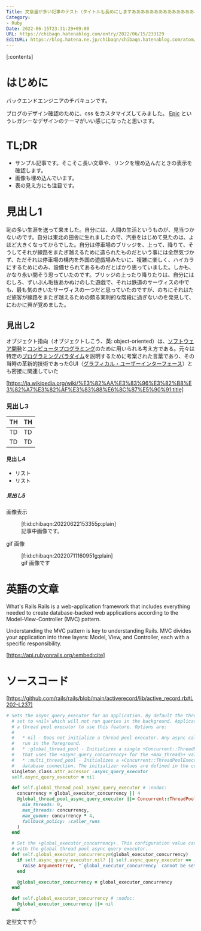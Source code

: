 ```yaml
---
Title: 文章量が多い記事のテスト（タイトルも長めにしますああああああああああああああああああああああああああああ）
Category:
- Ruby
Date: 2022-06-15T23:31:29+09:00
URL: https://chibaqn.hatenablog.com/entry/2022/06/15/233129
EditURL: https://blog.hatena.ne.jp/chibaqn/chibaqn.hatenablog.com/atom/entry/13574176438102539256
---
```


[:contents]


# はじめに

バックエンドエンジニアのチバキュンです。

ブログのデザイン確認のために、css をカスタマイズしてみました。
[Epic](https://blog.hatena.ne.jp/-/store/theme/12921228815712830648) というレガシーなデザインのテーマがいい感じになったと思います。

# TL;DR

* サンプル記事です。そこそこ長い文章や、リンクを埋め込んだときの表示を確認します。
* 画像も埋め込んでいます。
* 表の見え方にも注目です。

# 見出し1

恥の多い生涯を送って来ました。自分には、人間の生活というものが、見当つかないのです。自分は東北の田舎に生れましたので、汽車をはじめて見たのは、よほど大きくなってからでした。自分は停車場のブリッジを、上って、降りて、そうしてそれが線路をまたぎ越えるために造られたものだという事には全然気づかず、ただそれは停車場の構内を外国の遊戯場みたいに、複雑に楽しく、ハイカラにするためにのみ、設備せられてあるものだとばかり思っていました。しかも、かなり永い間そう思っていたのです。ブリッジの上ったり降りたりは、自分にはむしろ、ずいぶん垢抜あかぬけのした遊戯で、それは鉄道のサーヴィスの中でも、最も気のきいたサーヴィスの一つだと思っていたのですが、のちにそれはただ旅客が線路をまたぎ越えるための頗る実利的な階段に過ぎないのを発見して、にわかに興が覚めました。



## 見出し2

オブジェクト指向（オブジェクトしこう、英: object-oriented）は、[ソフトウェア開発](https://ja.wikipedia.org/wiki/%E3%82%BD%E3%83%95%E3%83%88%E3%82%A6%E3%82%A7%E3%82%A2%E9%96%8B%E7%99%BA)と[コンピュータプログラミング](https://ja.wikipedia.org/wiki/%E3%83%97%E3%83%AD%E3%82%B0%E3%83%A9%E3%83%9F%E3%83%B3%E3%82%B0)のために用いられる考え方である。元々は特定の[プログラミングパラダイム](https://ja.wikipedia.org/wiki/%E3%83%97%E3%83%AD%E3%82%B0%E3%83%A9%E3%83%9F%E3%83%B3%E3%82%B0%E3%83%91%E3%83%A9%E3%83%80%E3%82%A4%E3%83%A0)を説明するために考案された言葉であり、その当時の革新的技術であったGUI（[グラフィカル・ユーザーインターフェース](https://ja.wikipedia.org/wiki/%E3%82%B0%E3%83%A9%E3%83%95%E3%82%A3%E3%82%AB%E3%83%AB%E3%83%A6%E3%83%BC%E3%82%B6%E3%82%A4%E3%83%B3%E3%82%BF%E3%83%95%E3%82%A7%E3%83%BC%E3%82%B9)）とも密接に関連していた



[https://ja.wikipedia.org/wiki/%E3%82%AA%E3%83%96%E3%82%B8%E3%82%A7%E3%82%AF%E3%83%88%E6%8C%87%E5%90%91:title]

### 見出し3

| TH | TH |
| ---- | ---- |
| TD | TD |
| TD | TD |

#### 見出し4

* リスト
* リスト

##### 見出し5

画像表示

<figure class="figure-image figure-image-fotolife" title="記事中画像です。">[f:id:chibaqn:20220622153355p:plain]<figcaption>記事中画像です。</figcaption></figure>

gif 画像

<figure class="figure-image figure-image-fotolife" title="gif 画像です">[f:id:chibaqn:20220711160951g:plain]<figcaption>gif 画像です</figcaption></figure>

# 英語の文章

What's Rails
Rails is a web-application framework that includes everything needed to create database-backed web applications according to the Model-View-Controller (MVC) pattern.

Understanding the MVC pattern is key to understanding Rails. MVC divides your application into three layers: Model, View, and Controller, each with a specific responsibility.


[https://api.rubyonrails.org/:embed:cite]


# ソースコード



[https://github.com/rails/rails/blob/main/activerecord/lib/active_record.rb#L202-L237]


```ruby
# Sets the async_query_executor for an application. By default the thread pool executor
  # set to +nil+ which will not run queries in the background. Applications must configure
  # a thread pool executor to use this feature. Options are:
  #
  #   * nil - Does not initialize a thread pool executor. Any async calls will be
  #   run in the foreground.
  #   * :global_thread_pool - Initializes a single +Concurrent::ThreadPoolExecutor+
  #   that uses the +async_query_concurrency+ for the +max_threads+ value.
  #   * :multi_thread_pool - Initializes a +Concurrent::ThreadPoolExecutor+ for each
  #   database connection. The initializer values are defined in the configuration hash.
  singleton_class.attr_accessor :async_query_executor
  self.async_query_executor = nil

  def self.global_thread_pool_async_query_executor # :nodoc:
    concurrency = global_executor_concurrency || 4
    @global_thread_pool_async_query_executor ||= Concurrent::ThreadPoolExecutor.new(
      min_threads: 0,
      max_threads: concurrency,
      max_queue: concurrency * 4,
      fallback_policy: :caller_runs
    )
  end

  # Set the +global_executor_concurrency+. This configuration value can only be used
  # with the global thread pool async query executor.
  def self.global_executor_concurrency=(global_executor_concurrency)
    if self.async_query_executor.nil? || self.async_query_executor == :multi_thread_pool
      raise ArgumentError, "`global_executor_concurrency` cannot be set when using the executor is nil or set to multi_thead_pool. For multiple thread pools, please set the concurrency in your database configuration."
    end

    @global_executor_concurrency = global_executor_concurrency
  end

  def self.global_executor_concurrency # :nodoc:
    @global_executor_concurrency ||= nil
  end

```

定型文です✋


